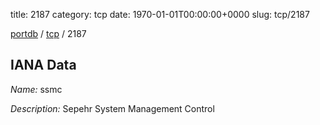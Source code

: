 title: 2187
category: tcp
date: 1970-01-01T00:00:00+0000
slug: tcp/2187

[portdb](/) / [tcp](/category/tcp.html) / 2187


## IANA Data

_Name:_ ssmc

_Description:_ Sepehr System Management Control

